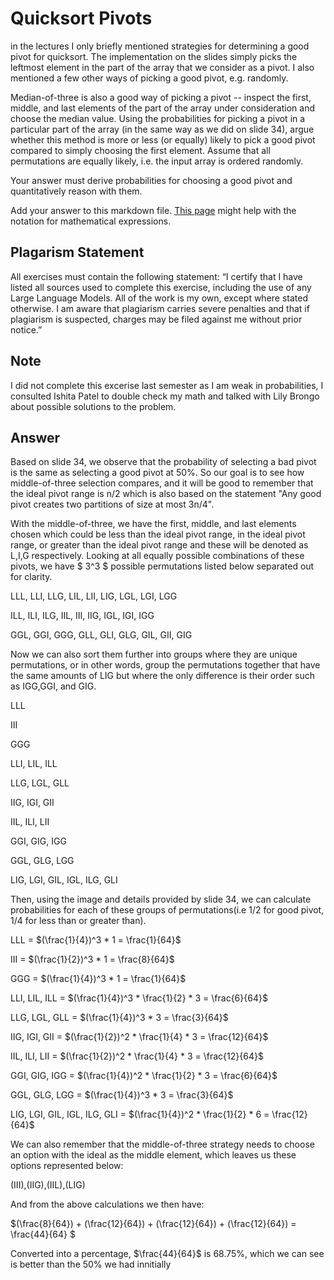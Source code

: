 # Quicksort Pivots

in the lectures I only briefly mentioned strategies for determining a good pivot
for quicksort. The implementation on the slides simply picks the leftmost
element in the part of the array that we consider as a pivot. I also mentioned a
few other ways of picking a good pivot, e.g. randomly.

Median-of-three is also a good way of picking a pivot -- inspect the first,
middle, and last elements of the part of the array under consideration and
choose the median value. Using the probabilities for picking a pivot in a
particular part of the array (in the same way as we did on slide 34), argue
whether this method is more or less (or equally) likely to pick a good pivot
compared to simply choosing the first element. Assume that all permutations are
equally likely, i.e. the input array is ordered randomly.

Your answer must derive probabilities for choosing a good pivot and
quantitatively reason with them.

Add your answer to this markdown file. [This
page](https://docs.github.com/en/get-started/writing-on-github/working-with-advanced-formatting/writing-mathematical-expressions)
might help with the notation for mathematical expressions.

## Plagarism Statement

All exercises must contain the following statement:
“I certify that I have listed all sources used to complete this exercise, including the use
of any Large Language Models. All of the work is my own, except where stated
otherwise. I am aware that plagiarism carries severe penalties and that if plagiarism is
suspected, charges may be filed against me without prior notice.”

## Note
I did not complete this excerise last semester as I am weak in probabilities, I consulted Ishita Patel to double check my math and talked with Lily Brongo about possible solutions to the problem.

## Answer
Based on slide 34, we observe that the probability of selecting a bad pivot is the same as selecting a good pivot at 50%. So our goal is to see how middle-of-three selection compares, and it will be good to remember that the ideal pivot range is n/2 which is also based on the statement "Any good pivot creates two partitions of size at most 3n/4".

With the middle-of-three, we have the first, middle, and last elements chosen which could be less than the ideal pivot range, in the ideal pivot range, or greater than the ideal pivot range and these will be denoted as L,I,G respectively. Looking at all equally possible combinations of these pivots, we have $ 3^3 $ possible permutations listed below separated out for clarity.

LLL, LLI, LLG, LIL, LII, LIG, LGL, LGI, LGG

ILL, ILI, ILG, IIL, III, IIG, IGL, IGI, IGG

GGL, GGI, GGG, GLL, GLI, GLG, GIL, GII, GIG

Now we can also sort them further into groups where they are unique permutations, or in other words, group the permutations together that have the same amounts of LIG but where the only difference is their order such as IGG,GGI, and GIG.

LLL

III

GGG

LLI, LIL, ILL

LLG, LGL, GLL

IIG, IGI, GII

IIL, ILI, LII

GGI, GIG, IGG

GGL, GLG, LGG

LIG, LGI, GIL, IGL, ILG, GLI

Then, using the image and details provided by slide 34, we can calculate probabilities for each of these groups of permutations(i.e 1/2 for good pivot, 1/4 for less than or greater than).

LLL = $(\frac{1}{4})^3 * 1 = \frac{1}{64}$

III = $(\frac{1}{2})^3 * 1 = \frac{8}{64}$

GGG = $(\frac{1}{4})^3 * 1 = \frac{1}{64}$

LLI, LIL, ILL = $(\frac{1}{4})^3 * \frac{1}{2} * 3 = \frac{6}{64}$

LLG, LGL, GLL = $(\frac{1}{4})^3 * 3 = \frac{3}{64}$

IIG, IGI, GII = $(\frac{1}{2})^2 * \frac{1}{4} * 3 = \frac{12}{64}$

IIL, ILI, LII = $(\frac{1}{2})^2 * \frac{1}{4} * 3 = \frac{12}{64}$

GGI, GIG, IGG = $(\frac{1}{4})^2 * \frac{1}{2} * 3 = \frac{6}{64}$

GGL, GLG, LGG = $(\frac{1}{4})^3 * 3 = \frac{3}{64}$

LIG, LGI, GIL, IGL, ILG, GLI = $(\frac{1}{4})^2 * \frac{1}{2} * 6 = \frac{12}{64}$

We can also remember that the middle-of-three strategy needs to choose an option with the ideal as the middle element, which leaves us these options represented below:

(III),(IIG),(IIL),(LIG)

And from the above calculations we then have:

$(\frac{8}{64}) + (\frac{12}{64}) + (\frac{12}{64}) + (\frac{12}{64}) = \frac{44}{64} $

Converted into a percentage, $\frac{44}{64}$ is 68.75%, which we can see is better than the 50% we had innitially


